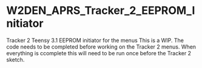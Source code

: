 # W2DEN_APRS_Tracker_2_EEPROM_Initiator
Tracker 2 Teensy 3.1 EEPROM initiator for the menus
This is a WIP. The code needs to be completed before working on the Tracker 2 menus. When everything is ccomplete this will need to be run once before the Tracker 2 sketch.

